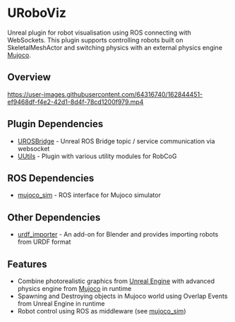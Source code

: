 # URoboViz

Unreal plugin for robot visualisation using ROS connecting with WebSockets. This plugin supports controlling robots built on SkeletalMeshActor and switching physics with an external physics engine [Mujoco](https://mujoco.org/).

## Overview
https://user-images.githubusercontent.com/64316740/162844451-ef9468df-f4e2-42d1-8d4f-78cd1200f979.mp4

## Plugin Dependencies
- [UROSBridge](https://github.com/robcog-iai/UROSBridge) - Unreal ROS Bridge topic / service communication via websocket
- [UUtils](https://github.com/robcog-iai/UUtils) - Plugin with various utility modules for RobCoG

## ROS Dependencies
- [mujoco_sim](https://github.com/HoangGiang93/mujoco_sim) - ROS interface for Mujoco simulator

## Other Dependencies
- [urdf_importer](https://github.com/HoangGiang93/urdf_importer) - An add-on for Blender and provides importing robots from URDF format

## Features
- Combine photorealistic graphics from [Unreal Engine](https://www.unrealengine.com/en-US/) with advanced physics engine from [Mujoco](https://mujoco.org/) in runtime
- Spawning and Destroying objects in Mujoco world using Overlap Events from Unreal Engine in runtime
- Robot control using ROS as middleware (see [mujoco_sim](https://github.com/HoangGiang93/mujoco_sim))
